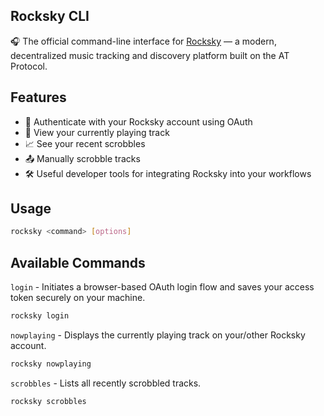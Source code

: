 ## Rocksky CLI

🎧 The official command-line interface for [Rocksky](https://rocksky.app) — a modern, decentralized music tracking and discovery platform built on the AT Protocol.

## Features
- 🔐 Authenticate with your Rocksky account using OAuth
- 🎵 View your currently playing track
- 📈 See your recent scrobbles
- 📤 Manually scrobble tracks
- 🛠️ Useful developer tools for integrating Rocksky into your workflows

## Usage

```bash
rocksky <command> [options]
```

## Available Commands

`login` - Initiates a browser-based OAuth login flow and saves your access token securely on your machine.

```bash
rocksky login
```

`nowplaying` - Displays the currently playing track on your/other Rocksky account.

```bash
rocksky nowplaying
```

`scrobbles` - Lists all recently scrobbled tracks.

```bash
rocksky scrobbles
```